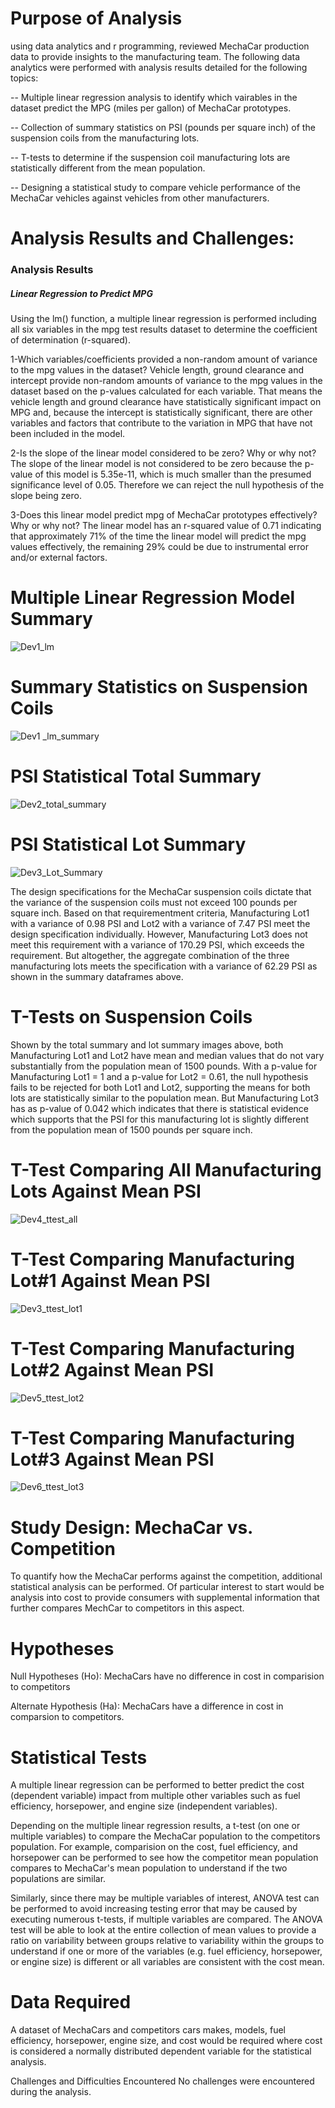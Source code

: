 # Purpose of Analysis

using data analytics and r programming, reviewed MechaCar production data to provide insights to the manufacturing team. The following data analytics were performed with analysis results detailed for the following topics:

-- Multiple linear regression analysis to identify which vairables in the dataset predict the MPG (miles per gallon) of MechaCar prototypes.

-- Collection of summary statistics on PSI (pounds per square inch) of the suspension coils from the manufacturing lots.

-- T-tests to determine if the suspension coil manufacturing lots are statistically different from the mean population.

-- Designing a statistical study to compare vehicle performance of the MechaCar vehicles against vehicles from other manufacturers.


# Analysis Results and Challenges:
### Analysis Results
##### Linear Regression to Predict MPG

Using the lm() function, a multiple linear regression is performed including all six variables in the mpg test results dataset to determine the coefficient of determination (r-squared).
 

1-Which variables/coefficients provided a non-random amount of variance to the mpg values in the dataset? Vehicle length, ground clearance and intercept provide non-random amounts of variance to the mpg values in the dataset based on the p-values calculated for each variable. That means the vehicle length and ground clearance have statistically significant impact on MPG and, because the intercept is statistically significant, there are other variables and factors that contribute to the variation in MPG that have not been included in the model.

2-Is the slope of the linear model considered to be zero? Why or why not? The slope of the linear model is not considered to be zero because the p-value of this model is 5.35e-11, which is much smaller than the presumed significance level of 0.05. Therefore we can reject the null hypothesis of the slope being zero.

3-Does this linear model predict mpg of MechaCar prototypes effectively? Why or why not? The linear model has an r-squared value of 0.71 indicating that approximately 71% of the time the linear model will predict the mpg values effectively, the remaining 29% could be due to instrumental error and/or external factors.


# Multiple Linear Regression Model Summary
![Dev1_lm](https://user-images.githubusercontent.com/63277310/125365482-577ba600-e342-11eb-8efa-e5a43824782b.png)

# Summary Statistics on Suspension Coils
![Dev1 _lm_summary](https://user-images.githubusercontent.com/63277310/125365511-65c9c200-e342-11eb-974b-a2cde0893c5a.png)

# PSI Statistical Total Summary
![Dev2_total_summary](https://user-images.githubusercontent.com/63277310/125365754-d375ee00-e342-11eb-86cb-ffd9f3a6658e.png)

# PSI Statistical Lot Summary
![Dev3_Lot_Summary](https://user-images.githubusercontent.com/63277310/125365786-e4266400-e342-11eb-9b9c-39d75cc5759a.png)

The design specifications for the MechaCar suspension coils dictate that the variance of the suspension coils must not exceed 100 pounds per square inch.
Based on that requirementment criteria, Manufacturing Lot1 with a variance of 0.98 PSI and Lot2 with a variance of 7.47 PSI meet the design specification individually.
However, Manufacturing Lot3 does not meet this requirement with a variance of 170.29 PSI, which exceeds the requirement. But altogether, the aggregate combination of the three manufacturing lots meets the specification with a variance of 62.29 PSI as shown in the summary dataframes above.

# T-Tests on Suspension Coils
Shown by the total summary and lot summary images above, both Manufacturing Lot1 and Lot2 have mean and median values that do not vary substantially from the population mean of 1500 pounds. With a p-value for Manufacturing Lot1 = 1 and a p-value for Lot2 = 0.61, the null hypothesis fails to be rejected for both Lot1 and Lot2, supporting the means for both lots are statistically similar to the population mean. But Manufacturing Lot3 has as p-value of 0.042 which indicates that there is statistical evidence which supports that the PSI for this manufacturing lot is slightly different from the population mean of 1500 pounds per square inch.

# T-Test Comparing All Manufacturing Lots Against Mean PSI
![Dev4_ttest_all](https://user-images.githubusercontent.com/63277310/125365855-06b87d00-e343-11eb-88fa-f5969d6a8f2b.png)

# T-Test Comparing Manufacturing Lot#1 Against Mean PSI
![Dev3_ttest_lot1](https://user-images.githubusercontent.com/63277310/125366720-aa565d00-e344-11eb-8040-457f87338cad.png)

# T-Test Comparing Manufacturing Lot#2 Against Mean PSI
![Dev5_ttest_lot2](https://user-images.githubusercontent.com/63277310/125366755-c0641d80-e344-11eb-9d91-1ebc45c90706.png)

# T-Test Comparing Manufacturing Lot#3 Against Mean PSI
![Dev6_ttest_lot3](https://user-images.githubusercontent.com/63277310/125366784-ceb23980-e344-11eb-8159-660d16a5104b.png)


# Study Design: MechaCar vs. Competition
To quantify how the MechaCar performs against the competition, additional statistical analysis can be performed. Of particular interest to start would be analysis into cost to provide consumers with supplemental information that further compares MechCar to competitors in this aspect.

# Hypotheses
Null Hypotheses (Ho): MechaCars have no difference in cost in comparision to competitors

Alternate Hypothesis (Ha): MechaCars have a difference in cost in comparsion to competitors.

# Statistical Tests
A multiple linear regression can be performed to better predict the cost (dependent variable) impact from multiple other variables such as fuel efficiency, horsepower, and engine size (independent variables).

Depending on the multiple linear regression results, a t-test (on one or multiple variables) to compare the MechaCar population to the competitors population. For example, comparision on the cost, fuel efficiency, and horsepower can be performed to see how the competitor mean population compares to MechaCar's mean population to understand if the two populations are similar.

Similarly, since there may be multiple variables of interest, ANOVA test can be performed to avoid increasing testing error that may be caused by executing numerous t-tests, if multiple variables are compared. The ANOVA test will be able to look at the entire collection of mean values to provide a ratio on variability between groups relative to variability within the groups to understand if one or more of the variables (e.g. fuel efficiency, horsepower, or engine size) is different or all variables are consistent with the cost mean.

# Data Required
A dataset of MechaCars and competitors cars makes, models, fuel efficiency, horsepower, engine size, and cost would be required where cost is considered a normally distributed dependent variable for the statistical analysis.

Challenges and Difficulties Encountered
No challenges were encountered during the analysis.



